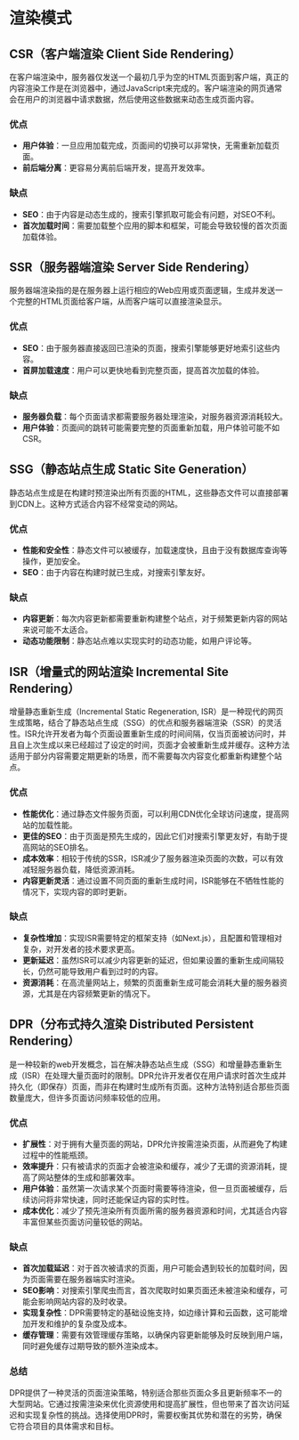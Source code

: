 # 渲染模式

## CSR（客户端渲染 Client Side Rendering）

在客户端渲染中，服务器仅发送一个最初几乎为空的HTML页面到客户端，真正的内容渲染工作是在浏览器中，通过JavaScript来完成的。客户端渲染的网页通常会在用户的浏览器中请求数据，然后使用这些数据来动态生成页面内容。

### 优点

- **用户体验**：一旦应用加载完成，页面间的切换可以非常快，无需重新加载页面。
- **前后端分离**：更容易分离前后端开发，提高开发效率。

### 缺点

- **SEO**：由于内容是动态生成的，搜索引擎抓取可能会有问题，对SEO不利。
- **首次加载时间**：需要加载整个应用的脚本和框架，可能会导致较慢的首次页面加载体验。

## SSR（服务器端渲染 Server Side Rendering）

服务器端渲染指的是在服务器上运行相应的Web应用或页面逻辑，生成并发送一个完整的HTML页面给客户端，从而客户端可以直接渲染显示。

### 优点

- **SEO**：由于服务器直接返回已渲染的页面，搜索引擎能够更好地索引这些内容。
- **首屏加载速度**：用户可以更快地看到完整页面，提高首次加载的体验。

### 缺点

- **服务器负载**：每个页面请求都需要服务器处理渲染，对服务器资源消耗较大。
- **用户体验**：页面间的跳转可能需要完整的页面重新加载，用户体验可能不如CSR。

## SSG（静态站点生成 Static Site Generation）

静态站点生成是在构建时预渲染出所有页面的HTML，这些静态文件可以直接部署到CDN上。这种方式适合内容不经常变动的网站。

### 优点

- **性能和安全性**：静态文件可以被缓存，加载速度快，且由于没有数据库查询等操作，更加安全。
- **SEO**：由于内容在构建时就已生成，对搜索引擎友好。

### 缺点

- **内容更新**：每次内容更新都需要重新构建整个站点，对于频繁更新内容的网站来说可能不太适合。
- **动态功能限制**：静态站点难以实现实时的动态功能，如用户评论等。

## ISR（增量式的网站渲染 Incremental Site Rendering）

增量静态重新生成（Incremental Static Regeneration, ISR）是一种现代的网页生成策略，结合了静态站点生成（SSG）的优点和服务器端渲染（SSR）的灵活性。ISR允许开发者为每个页面设置重新生成的时间间隔，仅当页面被访问时，并且自上次生成以来已经超过了设定的时间，页面才会被重新生成并缓存。这种方法适用于部分内容需要定期更新的场景，而不需要每次内容变化都重新构建整个站点。

### 优点

- **性能优化**：通过静态文件服务页面，可以利用CDN优化全球访问速度，提高网站的加载性能。
- **更佳的SEO**：由于页面是预先生成的，因此它们对搜索引擎更友好，有助于提高网站的SEO排名。
- **成本效率**：相较于传统的SSR，ISR减少了服务器渲染页面的次数，可以有效减轻服务器负载，降低资源消耗。
- **内容更新灵活**：通过设置不同页面的重新生成时间，ISR能够在不牺牲性能的情况下，实现内容的即时更新。

### 缺点

- **复杂性增加**：实现ISR需要特定的框架支持（如Next.js），且配置和管理相对复杂，对开发者的技术要求更高。
- **更新延迟**：虽然ISR可以减少内容更新的延迟，但如果设置的重新生成间隔较长，仍然可能导致用户看到过时的内容。
- **资源消耗**：在高流量网站上，频繁的页面重新生成可能会消耗大量的服务器资源，尤其是在内容频繁更新的情况下。

## DPR（分布式持久渲染 Distributed Persistent Rendering）

是一种较新的web开发概念，旨在解决静态站点生成（SSG）和增量静态重新生成（ISR）在处理大量页面时的限制。DPR允许开发者仅在用户请求时首次生成并持久化（即保存）页面，而非在构建时生成所有页面。这种方法特别适合那些页面数量庞大，但许多页面访问频率较低的应用。

### 优点

- **扩展性**：对于拥有大量页面的网站，DPR允许按需渲染页面，从而避免了构建过程中的性能瓶颈。
- **效率提升**：只有被请求的页面才会被渲染和缓存，减少了无谓的资源消耗，提高了网站整体的生成和部署效率。
- **用户体验**：虽然第一次请求某个页面时需要等待渲染，但一旦页面被缓存，后续访问将非常快速，同时还能保证内容的实时性。
- **成本优化**：减少了预先渲染所有页面所需的服务器资源和时间，尤其适合内容丰富但某些页面访问量较低的网站。

### 缺点

- **首次加载延迟**：对于首次被请求的页面，用户可能会遇到较长的加载时间，因为页面需要在服务器端实时渲染。
- **SEO影响**：对搜索引擎爬虫而言，首次爬取时如果页面还未被渲染和缓存，可能会影响网站内容的及时收录。
- **实现复杂性**：DPR需要特定的基础设施支持，如边缘计算和云函数，这可能增加开发和维护的复杂度及成本。
- **缓存管理**：需要有效管理缓存策略，以确保内容更新能够及时反映到用户端，同时避免缓存过期导致的额外渲染成本。

### 总结

DPR提供了一种灵活的页面渲染策略，特别适合那些页面众多且更新频率不一的大型网站。它通过按需渲染来优化资源使用和提高扩展性，但也带来了首次访问延迟和实现复杂性的挑战。选择使用DPR时，需要权衡其优势和潜在的劣势，确保它符合项目的具体需求和目标。
